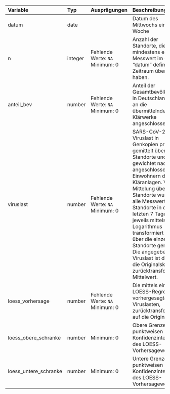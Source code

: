| Variable              | Typ     | Ausprägungen                       | Beschreibung                                                                                                                                                                                                                                                                                                                                                                                                                |
|:----------------------|:--------|:-----------------------------------|:----------------------------------------------------------------------------------------------------------------------------------------------------------------------------------------------------------------------------------------------------------------------------------------------------------------------------------------------------------------------------------------------------------------------------|
| datum                 | date    |                                    | Datum des Mittwochs einer Woche                                                                                                                                                                                                                                                                                                                                                                                             |
| n                     | integer | Fehlende Werte: `NA`<br>Minimum: 0 | Anzahl der Standorte, die mindestens einen Messwert im durch “datum” definierten Zeitraum übermittelt haben.                                                                                                                                                                                                                                                                                                                |
| anteil_bev            | number  | Fehlende Werte: `NA`<br>Minimum: 0 | Anteil der Gesamtbevölkerung in Deutschland, der an die übermittelnden Klärwerke angeschlossen ist.                                                                                                                                                                                                                                                                                                                         |
| viruslast             | number  | Fehlende Werte: `NA`<br>Minimum: 0 | SARS-CoV-2-Viruslast in Genkopien pro Liter gemittelt über alle Standorte und gewichtet nach angeschlossenen Einwohnern der Kläranlagen. Vor der Mittelung über die Standorte wurden alle Messwerte der Standorte in den letzten 7 Tagen jeweils mittels 10er-Logarithmus transformiert und über die einzelnen Standorte gemittelt. Die angegebene Viruslast ist der auf die Originalskala zurücktransformierte Mittelwert. |
| loess_vorhersage      | number  | Fehlende Werte: `NA`<br>Minimum: 0 | Die mittels einer LOESS-Regression vorhergesagten Viruslasten, zurücktransformiert auf die Originalskala.                                                                                                                                                                                                                                                                                                                   |
| loess_obere_schranke  | number  | Minimum: 0                         | Obere Grenze des punktweisen 95%-Konfidenzintervalls des LOESS-Vorhersagewerts.                                                                                                                                                                                                                                                                                                                                             |
| loess_untere_schranke | number  | Minimum: 0                         | Untere Grenze des punktweisen 95%-Konfidenzintervalls des LOESS-Vorhersagewerts.                                                                                                                                                                                                                                                                                                                                            |